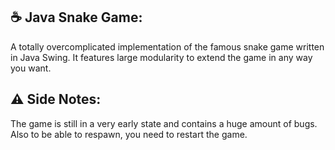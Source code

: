 ## :coffee: Java Snake Game:

A totally overcomplicated implementation of the famous snake game written in Java Swing. It features large modularity to extend the game in any way you want.

## :warning: Side Notes:

The game is still in a very early state and contains a huge amount of bugs. Also to be able to respawn, you need to restart the game.
